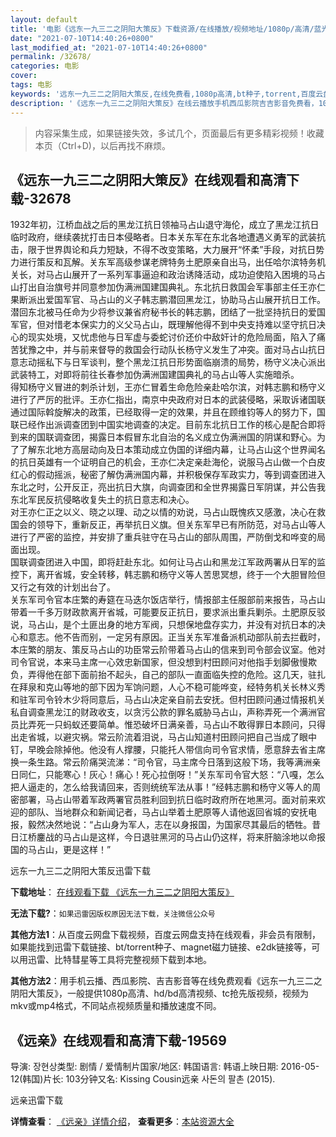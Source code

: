 ```yaml
---
layout: default
title: '电影《远东一九三二之阴阳大策反》下载资源/在线播放/视频地址/1080p/高清/蓝光'
date: "2021-07-10T14:40:26+0800"
last_modified_at: "2021-07-10T14:40:26+0800"
permalink: /32678/
categories: 电影
cover:
tags: 电影
keywords: '远东一九三二之阴阳大策反,在线免费看,1080p高清,bt种子,torrent,百度云盘,magnet,磁力链,迅雷下载资源'
description: '《远东一九三二之阴阳大策反》在线云播放手机西瓜影院吉吉影音免费看，1080p高清bd/hd未删减完整版和tc抢先枪版，mkv/mp4格式，附带bt/torrent种子、magnet/磁力链、百度云盘、网盘资源迅雷下载链接'
---
```


>内容采集生成，如果链接失效，多试几个，页面最后有更多精彩视频！收藏本页（Ctrl+D)，以后再找不麻烦。


## 《远东一九三二之阴阳大策反》在线观看和高清下载-32678

1932年初，江桥血战之后的黑龙江抗日领袖马占山退守海伦，成立了黑龙江抗日临时政府，继续袭扰打击日本侵略者。日本关东军在东北各地遭遇义勇军的武装抗击，限于世界舆论和兵力短缺，不得不改变策略，大力展开“怀柔&rdquo;手段，对抗日势力进行策反和瓦解。关东军高级参谋老牌特务土肥原亲自出马，出任哈尔滨特务机关长，对马占山展开了一系列军事逼迫和政治诱降活动，成功迫使陷入困境的马占山打出自治旗号并同意参加伪满洲国建国典礼。东北抗日救国会军事部主任王亦仁果断派出爱国军官、马占山的义子韩志鹏潜回黑龙江，协助马占山展开抗日工作。潜回东北被马任命为少将参议兼省府秘书长的韩志鹏，团结了一批坚持抗日的爱国军官，但对惜老本保实力的义父马占山，既理解他得不到中央支持难以坚守抗日决心的现实处境，又忧虑他与日军虚与委蛇讨价还价中敌奸计的危险局面，陷入了痛苦犹豫之中，并与前来督导的救国会行动队长杨守义发生了冲突。面对马占山抗日意志动摇私下与日军谈判，整个黑龙江抗日形势面临崩溃的局势，杨守义决心派出武装特工，对即将前往长春参加伪满洲国建国典礼的马占山等人实施暗杀。<br />得知杨守义冒进的刺杀计划，王亦仁冒着生命危险亲赴哈尔滨，对韩志鹏和杨守义进行了严厉的批评。王亦仁指出，南京中央政府对日本的武装侵略，采取诉诸国联通过国际斡旋解决的政策，已经取得一定的效果，并且在顾维钧等人的努力下，国联已经作出派调查团到中国实地调查的决定。目前东北抗日工作的核心是配合即将到来的国联调查团，揭露日本假冒东北自治的名义成立伪满洲国的阴谋和野心。为了了解东北地方高层动向及日本策动成立伪国的详细内幕，让马占山这个世界闻名的抗日英雄有一个证明自己的机会，王亦仁决定亲赴海伦，说服马占山做一个白皮红心的假动摇派，秘密了解伪满洲国内幕，并积极保存军政实力，等到调查团进入东北之时，公开反正，亮出抗日大旗，向调查团和全世界揭露日军阴谋，并公告我东北军民反抗侵略收复失土的抗日意志和决心。<br />对王亦仁正之以义、晓之以理、动之以情的劝说，马占山既愧疚又感激，决心在救国会的领导下，重新反正，再举抗日义旗。但关东军早已有所防范，对马占山等人进行了严密的监控，并安排了重兵驻守在马占山的部队周围，严防倒戈和哗变的局面出现。<br />国联调查团进入中国，即将赶赴东北。如何让马占山和黑龙江军政两署从日军的监控下，离开省城，安全转移，韩志鹏和杨守义等人苦思冥想，终于一个大胆冒险但又行之有效的计划出台了。<br />关东军司令官本庄繁的寿筵在马迭尔饭店举行，情报部主任服部前来报告，马占山带着一千多万财政款离开省城，可能要反正抗日，要求派出重兵剿杀。土肥原反驳说，马占山，是个土匪出身的地方军阀，只想保地盘存实力，并没有对抗日本的决心和意志。他不告而别，一定另有原因。正当关东军准备派机动部队前去拦截时，本庄繁的朋友、策反马占山的功臣常云阶带着马占山的信来到司令部会议室。他对司令官说，本来马主席一心效忠新国家，但没想到村田顾问对他指手划脚傲慢欺负，弄得他在部下面前抬不起头，自己的部队一直面临失控的危险。这几天，驻扎在拜泉和克山等地的部下因为军饷问题，人心不稳可能哗变，经特务机关长林义秀和驻军司令铃木少将同意后，马占山决定亲自前去安抚。但村田顾问通过情报机关私自调查黑龙江的财政收支，以贪污公款的罪名威胁马占山，声称弄死一个满洲官员比弄死一只蚂蚁还要简单。惟恐破坏日满亲善，马占山不敢得罪日本顾问，只得出走省城，以避灾祸。常云阶流着泪说，马占山知道村田顾问把自己当成了眼中钉，早晚会除掉他。他没有人撑腰，只能托人带信向司令官求情，愿意辞去省主席换一条生路。常云阶痛哭流涕：&ldquo;司令官，马主席今日落到这般下场，我等满洲亲日同仁，只能寒心！灰心！痛心！死心拉倒呀！&rdquo;关东军司令官大怒：“八嘎，怎么把人逼走的，怎么给我请回来，否则统统军法从事！&rdquo;经韩志鹏和杨守义等人的周密部署，马占山带着军政两署官员胜利回到抗日临时政府所在地黑河。面对前来欢迎的部队、当地群众和新闻记者，马占山举着土肥原等人请他返回省城的安抚电报，毅然决然地说：“占山身为军人，志在以身报国，为国家尽其最后的牺牲。昔日江桥鏖战的马占山是这样，今日退驻黑河的马占山仍这样，将来肝脑涂地以命报国的马占山，更是这样！&rdquo;


远东一九三二之阴阳大策反迅雷下载

**下载地址**： [在线观看下载 《远东一九三二之阴阳大策反》](https://www.993dy.com//vod-detail-id-16090.html) 


**无法下载?**：`如果迅雷因版权原因无法下载，关注微信公众号 `

**其他方法1**：从百度云网盘下载视频，百度云网盘支持在线观看，非会员有限制，如果能找到迅雷下载链接、bt/torrent种子、magnet磁力链接、e2dk链接等，可以用迅雷、比特彗星等工具将完整视频下载到本地。

**其他方法2**：用手机云播、西瓜影院、吉吉影音等在线免费观看《远东一九三二之阴阳大策反》，一般提供1080p高清、hd/bd高清视频、tc抢先版视频，视频为mkv或mp4格式，不同站点视频质量和播放速度不同。


## 《远亲》在线观看和高清下载-19569

导演: 장현상类型: 剧情 / 爱情制片国家/地区: 韩国语言: 韩语上映日期: 2016-05-12(韩国)片长: 103分钟又名: Kissing Cousin远亲 사돈의 팔촌 (2015).


远亲迅雷下载

**详情查看**： [《远亲》详情介绍](/movie/19569/)， **查看更多**：[本站资源大全](/movie/t/all/)

